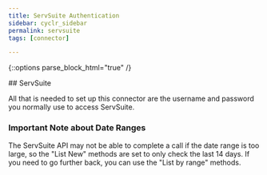 ```yaml
---
title: ServSuite Authentication
sidebar: cyclr_sidebar
permalink: servsuite
tags: [connector]

---
```

{::options parse_block_html="true" /}
<section class="card py-5 my-5">
## ServSuite

All that is needed to set up this connector are the username and password you normally use to access ServSuite.

### Important Note about Date Ranges

The ServSuite API may not be able to complete a call if the date range is too large, so the "List New" methods are set to only check the last 14 days.  If you need to go further back, you can use the "List by range" methods.

</section>
